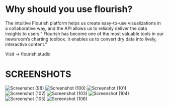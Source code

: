 # Why should you use flourish?
The intuitive Flourish platform helps us create easy-to-use visualizations in a collaborative way, and the API allows us to reliably deliver the data insights to users.” Flourish has become one of the most valuable tools in our newsroom’s charting toolbox. It enables us to convert dry data into lively, interactive content.”


Visit -> flourish.studio

# SCREENSHOTS


![Screenshot (98)](https://user-images.githubusercontent.com/82393502/215447748-efc952a0-394d-4142-88fa-f12415082d9f.png)
![Screenshot (100)](https://user-images.githubusercontent.com/82393502/215447757-3b2c87c7-7351-43d1-90a8-f0e80f142e67.png)
![Screenshot (101)](https://user-images.githubusercontent.com/82393502/215447762-34d4c170-ffd1-48c9-ade4-56b786219899.png)
![Screenshot (102)](https://user-images.githubusercontent.com/82393502/215447770-abbbaaf2-03e9-465d-8b4f-bdfceda6a0b8.png)
![Screenshot (103)](https://user-images.githubusercontent.com/82393502/215447781-011d31cf-a119-4f89-a256-0fe355c352f7.png)
![Screenshot (104)](https://user-images.githubusercontent.com/82393502/215447799-b390679e-4982-48c9-ab34-5b23b5a868ce.png)
![Screenshot (105)](https://user-images.githubusercontent.com/82393502/215447807-fc8eab8c-33a1-42c4-b9da-b0f187738a48.png)
![Screenshot (106)](https://user-images.githubusercontent.com/82393502/215447821-72286aa7-8722-4623-a3a6-b32c4e21a042.png)
